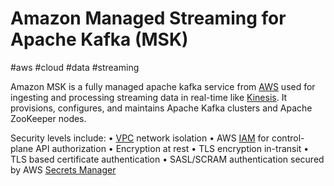 # Amazon Managed Streaming for Apache Kafka (MSK)
#aws #cloud #data #streaming


Amazon MSK is a fully managed apache kafka service from [AWS](Cloud%20Computing/AWS/AWS.md) used for ingesting and processing streaming data in real-time like [Kinesis](Cloud%20Computing/AWS/Application%20Integration/Kinesis.md). It provisions, configures, and maintains Apache Kafka clusters and Apache ZooKeeper nodes.

Security levels include:
	• [VPC](Cloud%20Computing/AWS/Networking/VPC.md) network isolation
	• AWS [IAM](Cloud%20Computing/AWS/Security%20&%20Identity/IAM.md) for control-plane API authorization
	• Encryption at rest
	• TLS encryption in-transit
	• TLS based certificate authentication
	• SASL/SCRAM authentication secured by AWS [Secrets Manager](Secrets%20Manager)
